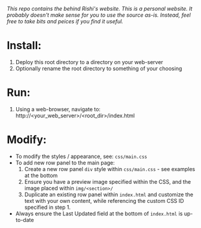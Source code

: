 _This repo contains the behind Rishi's website. This is a personal website. It probably doesn't make sense for you to use the source as-is. Instead, feel free to take bits and peices if you find it useful._

# Install:
1. Deploy this root directory to a directory on your
   web-server
2. Optionally rename the root directory to something
   of your choosing

# Run:
1. Using a web-browser, navigate to:
   http://<your_web_server>/<root_dir>/index.html
   
# Modify:
- To modify the styles / appearance, see: `css/main.css`
- To add new row panel to the main page:
  1. Create a new row panel `div` style within `css/main.css` - see examples at the bottom
  2. Ensure you have a preview image specified within the CSS, and the image placed within `img/<section>/`
  2. Duplicate an existing row panel within `index.html` and customize the text with your own content, while referencing the custom CSS ID specified in step 1.
- Always ensure the Last Updated field at the bottom of `index.html` is up-to-date

